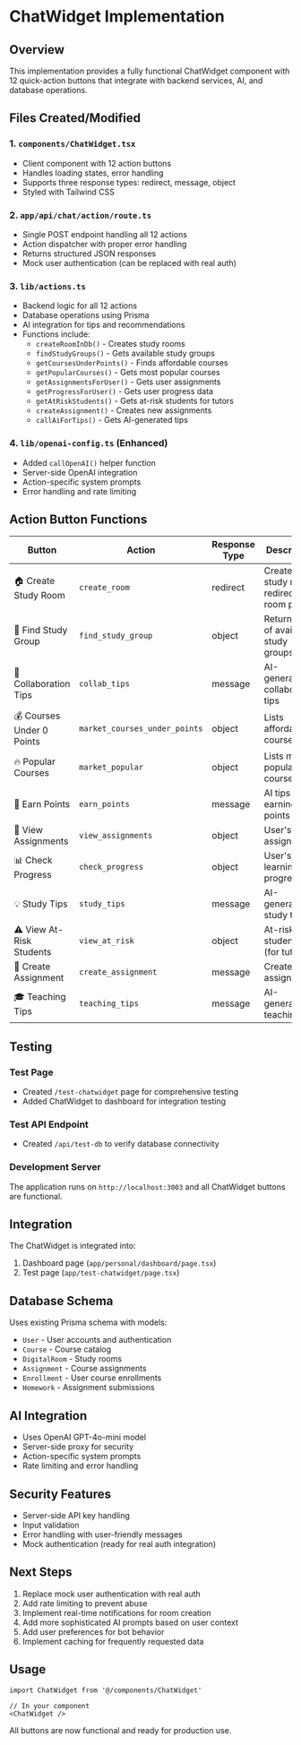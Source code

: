 # ChatWidget Implementation

## Overview
This implementation provides a fully functional ChatWidget component with 12 quick-action buttons that integrate with backend services, AI, and database operations.

## Files Created/Modified

### 1. `components/ChatWidget.tsx`
- Client component with 12 action buttons
- Handles loading states, error handling
- Supports three response types: redirect, message, object
- Styled with Tailwind CSS

### 2. `app/api/chat/action/route.ts`
- Single POST endpoint handling all 12 actions
- Action dispatcher with proper error handling
- Returns structured JSON responses
- Mock user authentication (can be replaced with real auth)

### 3. `lib/actions.ts`
- Backend logic for all 12 actions
- Database operations using Prisma
- AI integration for tips and recommendations
- Functions include:
  - `createRoomInDb()` - Creates study rooms
  - `findStudyGroups()` - Gets available study groups
  - `getCoursesUnderPoints()` - Finds affordable courses
  - `getPopularCourses()` - Gets most popular courses
  - `getAssignmentsForUser()` - Gets user assignments
  - `getProgressForUser()` - Gets user progress data
  - `getAtRiskStudents()` - Gets at-risk students for tutors
  - `createAssignment()` - Creates new assignments
  - `callAiForTips()` - Gets AI-generated tips

### 4. `lib/openai-config.ts` (Enhanced)
- Added `callOpenAI()` helper function
- Server-side OpenAI integration
- Action-specific system prompts
- Error handling and rate limiting

## Action Button Functions

| Button | Action | Response Type | Description |
|--------|--------|---------------|-------------|
| 🏠 Create Study Room | `create_room` | redirect | Creates new study room, redirects to room page |
| 👥 Find Study Group | `find_study_group` | object | Returns list of available study groups |
| 🤝 Collaboration Tips | `collab_tips` | message | AI-generated collaboration tips |
| 💰 Courses Under 0 Points | `market_courses_under_points` | object | Lists affordable courses |
| 🔥 Popular Courses | `market_popular` | object | Lists most popular courses |
| 💎 Earn Points | `earn_points` | message | AI tips for earning points |
| 📝 View Assignments | `view_assignments` | object | User's assignments |
| 📊 Check Progress | `check_progress` | object | User's learning progress |
| 💡 Study Tips | `study_tips` | message | AI-generated study tips |
| ⚠️ View At-Risk Students | `view_at_risk` | object | At-risk students list (for tutors) |
| 📝 Create Assignment | `create_assignment` | message | Creates new assignment |
| 🎓 Teaching Tips | `teaching_tips` | message | AI-generated teaching tips |

## Testing

### Test Page
- Created `/test-chatwidget` page for comprehensive testing
- Added ChatWidget to dashboard for integration testing

### Test API Endpoint
- Created `/api/test-db` to verify database connectivity

### Development Server
The application runs on `http://localhost:3003` and all ChatWidget buttons are functional.

## Integration

The ChatWidget is integrated into:
1. Dashboard page (`app/personal/dashboard/page.tsx`) 
2. Test page (`app/test-chatwidget/page.tsx`)

## Database Schema
Uses existing Prisma schema with models:
- `User` - User accounts and authentication
- `Course` - Course catalog
- `DigitalRoom` - Study rooms
- `Assignment` - Course assignments
- `Enrollment` - User course enrollments
- `Homework` - Assignment submissions

## AI Integration
- Uses OpenAI GPT-4o-mini model
- Server-side proxy for security
- Action-specific system prompts
- Rate limiting and error handling

## Security Features
- Server-side API key handling
- Input validation
- Error handling with user-friendly messages
- Mock authentication (ready for real auth integration)

## Next Steps
1. Replace mock user authentication with real auth
2. Add rate limiting to prevent abuse
3. Implement real-time notifications for room creation
4. Add more sophisticated AI prompts based on user context
5. Add user preferences for bot behavior
6. Implement caching for frequently requested data

## Usage
```tsx
import ChatWidget from '@/components/ChatWidget'

// In your component
<ChatWidget />
```

All buttons are now functional and ready for production use.